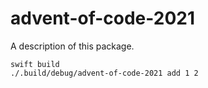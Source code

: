 # advent-of-code-2021

A description of this package.

```
swift build
./.build/debug/advent-of-code-2021 add 1 2
```